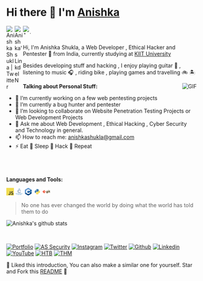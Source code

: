 # Hi there 👋 I'm <a href="https://github.com/anishkashukla">Anishka </a>
<a href="https://twitter.com/AnishkaShukla">
  <img align="left" alt=" Anishka Shukla | Twitter" width="22px" src="https://cdn.jsdelivr.net/npm/simple-icons@v3/icons/twitter.svg" />
</a>
<a href="https://www.linkedin.com/in/anishka-shukla-341112156/">
  <img align="left" alt="Anishka's LinkdeIN" width="22px" src="https://cdn.jsdelivr.net/npm/simple-icons@v3/icons/linkedin.svg" />
</a>
<a href="https://www.instagram.com/_anishkashukla_">
  <img align="left" alt="Anishka's Instagram" width="22px" height="22px" src="https://cdn.jsdelivr.net/npm/simple-icons@v3/icons/instagram.svg" />
</a>
<br />
<br />

Hi, I'm Anishka Shukla, a Web Developer , Ethical Hacker and Pentester 🚀 from India, currently studying at <a href ="http://kiit.ac.in/">KIIT University</a>

Besides developing stuff and hacking , I enjoy playing guitar :guitar: , listening to music 🎧 , riding bike , playing games and travelling :bike: 🏝️ 

<img align="right" alt="GIF" src="https://media.giphy.com/media/3ohzdKvLT1DxFxhZAI/giphy.gif" />

**Talking about Personal Stuff:**

- 🔭 I’m currently working on a few web pentesting projects 
- 🌱 I’m currently a bug hunter and pentester
- 👯 I’m looking to collaborate on Website Penetration Testing Projects or Web Development Projects
- 💬 Ask me about Web Development , Ethical Hacking , Cyber Security and Technology in general.
- 📫 How to reach me: <a href="mailto:anishkashukla@gmail.com">anishkashukla@gmail.com</a>
- ⚡ Eat :arrows_counterclockwise: Sleep :arrows_counterclockwise: Hack :arrows_counterclockwise: Repeat 

&nbsp;
<br>
<br>
<br>
**Languages and Tools:**

<code><img height="20" src="https://raw.githubusercontent.com/github/explore/80688e429a7d4ef2fca1e82350fe8e3517d3494d/topics/javascript/javascript.png"></code>
<code><img height="20" src="https://raw.githubusercontent.com/github/explore/80688e429a7d4ef2fca1e82350fe8e3517d3494d/topics/c/c.png"></code>
<code><img height="20" src="https://raw.githubusercontent.com/github/explore/80688e429a7d4ef2fca1e82350fe8e3517d3494d/topics/cpp/cpp.png"></code>
<code><img height="20" src="https://raw.githubusercontent.com/github/explore/80688e429a7d4ef2fca1e82350fe8e3517d3494d/topics/python/python.png"></code>
<code><img height="20" src="https://raw.githubusercontent.com/github/explore/80688e429a7d4ef2fca1e82350fe8e3517d3494d/topics/git/git.png"></code>



> No one has ever changed the world by doing what the world has told them to do



![Anishka's github stats](https://github-readme-stats.vercel.app/api?username=anishkashukla&show_icons=true&hide_border=true)

</samp><br>

[![Portfolio](https://img.shields.io/badge/-Anishka%20Shukla-02032e?style=flat&logo=gnu-bash&logoColor=white)](https://anishkashukla.com)
[![AS Security](https://img.shields.io/badge/-AS%20Security-11c28a?style=flat&logo=powershell&logoColor=white)](https://theassecurity.github.io)
[![Instagram](https://img.shields.io/badge/-Instagram-bc2a8d?style=flat&logo=Instagram&logoColor=white)](https://instagram.com/_anishkashukla_)
[![Twitter](https://img.shields.io/badge/-Twitter-00acee?style=flat&logo=Twitter&logoColor=white)](https://twitter.com/anishkashukla)
[![Github](https://img.shields.io/badge/-Github-000000?style=flat&logo=Github&logoColor=white)](https://github.com/anishkashukla)
[![Linkedin](https://img.shields.io/badge/-LinkedIn-0e76a8?style=flat&logo=Linkedin&logoColor=white)](https://linkedin.com/in/anishkashukla)
[![YouTube](https://img.shields.io/badge/-YouTube-FC2503?style=flat&logo=YouTube&logoColor=white)](https://www.youtube.com/channel/UC5-rod7DAnKByoZmFjNZ4vg)
[![HTB](https://img.shields.io/badge/-HackTheBox-000000?style=flat&logo=codesandbox&logoColor=9FEF00)](https://www.hackthebox.eu/profile/109229)
[![THM](https://img.shields.io/badge/-TryHackMe-gray?style=flat&logo=icloud&logoColor=white)](https://tryhackme.com/p/AnishkaShukla)


:pushpin: Liked this introduction, You can also make a similar one for yourself. Star and Fork this [README](https://github.com/anishkashukla/anishkashukla) :pencil:


